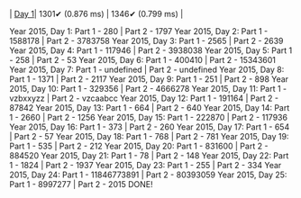 | [Day 1](https://github.com/CodingAP/advent-of-code-updated/tree/main/years/2021/day1)| 1301✔ (0.876 ms) | 1346✔ (0.799 ms) |

Year 2015, Day 1:  Part 1 - 280         | Part 2 - 1797
Year 2015, Day 2:  Part 1 - 1588178     | Part 2 - 3783758
Year 2015, Day 3:  Part 1 - 2565        | Part 2 - 2639
Year 2015, Day 4:  Part 1 - 117946      | Part 2 - 3938038
Year 2015, Day 5:  Part 1 - 258         | Part 2 - 53
Year 2015, Day 6:  Part 1 - 400410      | Part 2 - 15343601
Year 2015, Day 7:  Part 1 - undefined   | Part 2 - undefined
Year 2015, Day 8:  Part 1 - 1371        | Part 2 - 2117
Year 2015, Day 9:  Part 1 - 251         | Part 2 - 898
Year 2015, Day 10: Part 1 - 329356      | Part 2 - 4666278
Year 2015, Day 11: Part 1 - vzbxxyzz    | Part 2 - vzcaabcc
Year 2015, Day 12: Part 1 - 191164      | Part 2 - 87842
Year 2015, Day 13: Part 1 - 664         | Part 2 - 640
Year 2015, Day 14: Part 1 - 2660        | Part 2 - 1256
Year 2015, Day 15: Part 1 - 222870      | Part 2 - 117936
Year 2015, Day 16: Part 1 - 373         | Part 2 - 260
Year 2015, Day 17: Part 1 - 654         | Part 2 - 57
Year 2015, Day 18: Part 1 - 768         | Part 2 - 781
Year 2015, Day 19: Part 1 - 535         | Part 2 - 212
Year 2015, Day 20: Part 1 - 831600      | Part 2 - 884520
Year 2015, Day 21: Part 1 - 78          | Part 2 - 148
Year 2015, Day 22: Part 1 - 1824        | Part 2 - 1937
Year 2015, Day 23: Part 1 - 255         | Part 2 - 334
Year 2015, Day 24: Part 1 - 11846773891 | Part 2 - 80393059
Year 2015, Day 25: Part 1 - 8997277     | Part 2 - 2015 DONE!